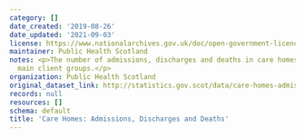 ```yaml
---
category: []
date_created: '2019-08-26'
date_updated: '2021-09-03'
license: https://www.nationalarchives.gov.uk/doc/open-government-licence/version/3/
maintainer: Public Health Scotland
notes: <p>The number of admissions, discharges and deaths in care homes, for different
  main client groups.</p>
organization: Public Health Scotland
original_dataset_link: http://statistics.gov.scot/data/care-homes-admissions-discharges-and-deaths
records: null
resources: []
schema: default
title: 'Care Homes: Admissions, Discharges and Deaths'
---
```

